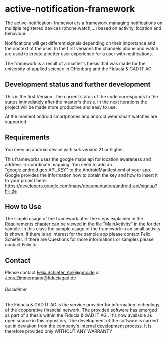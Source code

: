 # active-notification-framework
The active-notification-framework is a framework managing notifications on multiple registered devices (phone,watch,...) based on activity, location and behaviour. 

Notifications will get different signals depending on their importance and the context of the user. In the first versions the channels phone and watch are used to create a better user experience for a user with notifications.

The framework is a result of a master's thesis that was made for the university of applied science in Offenburg and the Fiducia & GAD IT AG.

## Development status and further development
This is the first Version. The current status of the code corresponds to the status immediately after the master's thesis. In the next iterations the project will be made more productive and easy to use. 

At the moment android smartphones and android wear smart watches are supported.

## Requirements

You need an android device with sdk version 21 or higher. 

This frameworks uses the google maps api for location awareness and address -> coordinate mapping. 
You need to add an "google.android.geo.API_KEY" to the AndroidManifest.xml of your app. 
Google provides the information how to obtain the key and how to insert it to your project here: <https://developers.google.com/maps/documentation/android-api/signup?hl=de>


## How to Use

The simple usage of the framework after the steps explained in the Requirements chapter can be viewed in the file "MainActivity" in the forlder sample. In this
class the sample usage of the framework in an small activity is shown. If there is an interest for the sample app please contact Felix Schiefer. If there are Questions for
more informations or samples please contact Felix to. 

## Contact

Please contact Felix.Schiefer_AnF@gmx.de or Jens.Zimmermann@fiduciagad.de

###### Disclaimer
The Fiducia & GAD IT AG  is the service provider for information technology of the cooperative financial network. The provided software has emerged as part of a thesis within the Fiducia & GAD IT AG . It's now available as open source in this repository. The development of the software is carried out in deviation from the company's internal development process. It is therefore provided only WITHOUT ANY WARRANTY 


